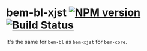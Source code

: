 bem-bl-xjst [![NPM version](https://badge.fury.io/js/bem-bl-xjst.svg)](http://badge.fury.io/js/bem-bl-xjst) [![Build Status](https://travis-ci.org/bem/bem-bl-xjst.svg?branch=support%2F2.x)](https://travis-ci.org/bem/bem-bl-xjst)
===========

It's the same for `bem-bl` as `bem-xjst` for `bem-core`.

